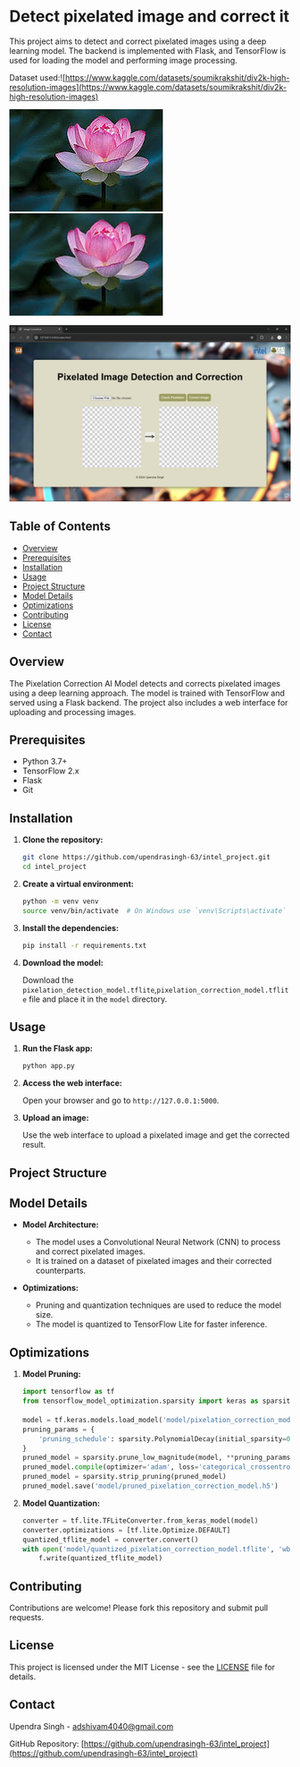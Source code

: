 # Detect pixelated image and correct it

This project aims to detect and correct pixelated images using a deep learning model. The backend is implemented with Flask, and TensorFlow is used for loading the model and performing image processing.

Dataset used:![https://www.kaggle.com/datasets/soumikrakshit/div2k-high-resolution-images](https://www.kaggle.com/datasets/soumikrakshit/div2k-high-resolution-images)

![Test Image](images/test/lotus.jpg)![Result Image](images/result/lotus1.jpg)

![Home Page](images/homepage.png)

## Table of Contents

- [Overview](#overview)
- [Prerequisites](#prerequisites)
- [Installation](#installation)
- [Usage](#usage)
- [Project Structure](#project-structure)
- [Model Details](#model-details)
- [Optimizations](#optimizations)
- [Contributing](#contributing)
- [License](#license)
- [Contact](#contact)

## Overview

The Pixelation Correction AI Model detects and corrects pixelated images using a deep learning approach. The model is trained with TensorFlow and served using a Flask backend. The project also includes a web interface for uploading and processing images.

## Prerequisites

- Python 3.7+
- TensorFlow 2.x
- Flask
- Git

## Installation

1. **Clone the repository:**

    ```sh
    git clone https://github.com/upendrasingh-63/intel_project.git
    cd intel_project
    ```

2. **Create a virtual environment:**

    ```sh
    python -m venv venv
    source venv/bin/activate  # On Windows use `venv\Scripts\activate`
    ```

3. **Install the dependencies:**

    ```sh
    pip install -r requirements.txt
    ```

4. **Download the model:**

    Download the `pixelation_detection_model.tflite`,`pixelation_correction_model.tflite` file and place it in the `model` directory.

## Usage

1. **Run the Flask app:**

    ```sh
    python app.py
    ```

2. **Access the web interface:**

    Open your browser and go to `http://127.0.0.1:5000`.

3. **Upload an image:**

    Use the web interface to upload a pixelated image and get the corrected result.

## Project Structure


## Model Details

- **Model Architecture:**
  - The model uses a Convolutional Neural Network (CNN) to process and correct pixelated images.
  - It is trained on a dataset of pixelated images and their corrected counterparts.

- **Optimizations:**
  - Pruning and quantization techniques are used to reduce the model size.
  - The model is quantized to TensorFlow Lite for faster inference.

## Optimizations

1. **Model Pruning:**

    ```python
    import tensorflow as tf
    from tensorflow_model_optimization.sparsity import keras as sparsity

    model = tf.keras.models.load_model('model/pixelation_correction_model.h5')
    pruning_params = {
        'pruning_schedule': sparsity.PolynomialDecay(initial_sparsity=0.50, final_sparsity=0.90, begin_step=0, end_step=1000)
    }
    pruned_model = sparsity.prune_low_magnitude(model, **pruning_params)
    pruned_model.compile(optimizer='adam', loss='categorical_crossentropy', metrics=['accuracy'])
    pruned_model = sparsity.strip_pruning(pruned_model)
    pruned_model.save('model/pruned_pixelation_correction_model.h5')
    ```

2. **Model Quantization:**

    ```python
    converter = tf.lite.TFLiteConverter.from_keras_model(model)
    converter.optimizations = [tf.lite.Optimize.DEFAULT]
    quantized_tflite_model = converter.convert()
    with open('model/quantized_pixelation_correction_model.tflite', 'wb') as f:
        f.write(quantized_tflite_model)
    ```

## Contributing

Contributions are welcome! Please fork this repository and submit pull requests.

## License

This project is licensed under the MIT License - see the [LICENSE](LICENSE) file for details.

## Contact

Upendra Singh - [adshivam4040@gmail.com](mailto:adshivam4040@gmail.com)

GitHub Repository: [https://github.com/upendrasingh-63/intel_project](https://github.com/upendrasingh-63/intel_project)

